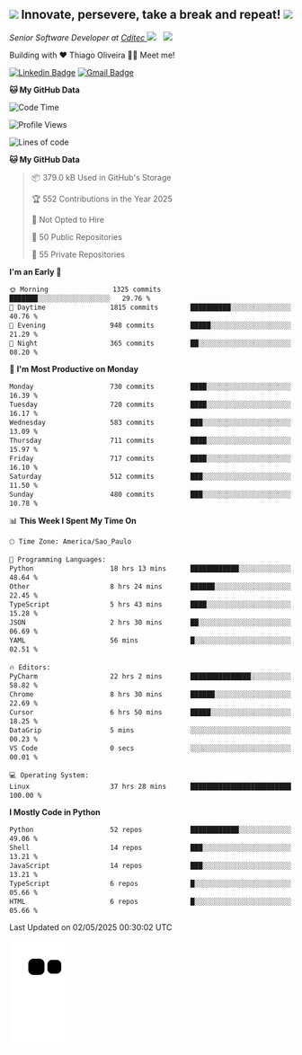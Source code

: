 <h2><img src="https://emojis.slackmojis.com/emojis/images/1531849430/4246/blob-sunglasses.gif?1531849430" width="30"/> Innovate, persevere, take a break and repeat! <img src="https://media.giphy.com/media/12oufCB0MyZ1Go/giphy.gif" width="50"></h2>
<img align='right' src="https://media.giphy.com/media/M9gbBd9nbDrOTu1Mqx/giphy.gif" width="230">
<p><em>Senior Software Developer at <a href="https://www.cditec.com.br/">Cditec
</a><img src="https://media.giphy.com/media/WUlplcMpOCEmTGBtBW/giphy.gif" width="30"> 
</em></p>



Building with ❤️ Thiago Oliveira 👋🏽 Meet me!

[![Linkedin Badge](https://img.shields.io/badge/-Thiago-blue?style=flat-square&logo=Linkedin&logoColor=white&link=https://www.linkedin.com/in/tgmarinho/)](https://www.linkedin.com/in/thiagoceconelo/) 
[![Gmail Badge](https://img.shields.io/badge/-thiceconelo@gmail.com-c14438?style=flat-square&logo=Gmail&logoColor=white&link=mailto:thiceconelo@gmail.com)](mailto:thiceconelo@gmail.com)

</em></p>

<!-- <span style="height ">
![Anurag's GitHub stats](https://github-readme-stats.vercel.app/api?username=arthurspk&show_icons=true&theme=tokyonight)
</span> -->

**🐱 My GitHub Data** 
<!--START_SECTION:waka-->
![Code Time](http://img.shields.io/badge/Code%20Time-3%2C082%20hrs%209%20mins-blue)

![Profile Views](http://img.shields.io/badge/Profile%20Views-0-blue)

![Lines of code](https://img.shields.io/badge/From%20Hello%20World%20I%27ve%20Written-6.3%20million%20lines%20of%20code-blue)

**🐱 My GitHub Data** 

> 📦 379.0 kB Used in GitHub's Storage 
 > 
> 🏆 552 Contributions in the Year 2025
 > 
> 🚫 Not Opted to Hire
 > 
> 📜 50 Public Repositories 
 > 
> 🔑 55 Private Repositories 
 > 
**I'm an Early 🐤** 

```text
🌞 Morning                1325 commits        ███████░░░░░░░░░░░░░░░░░░   29.76 % 
🌆 Daytime                1815 commits        ██████████░░░░░░░░░░░░░░░   40.76 % 
🌃 Evening                948 commits         █████░░░░░░░░░░░░░░░░░░░░   21.29 % 
🌙 Night                  365 commits         ██░░░░░░░░░░░░░░░░░░░░░░░   08.20 % 
```
📅 **I'm Most Productive on Monday** 

```text
Monday                   730 commits         ████░░░░░░░░░░░░░░░░░░░░░   16.39 % 
Tuesday                  720 commits         ████░░░░░░░░░░░░░░░░░░░░░   16.17 % 
Wednesday                583 commits         ███░░░░░░░░░░░░░░░░░░░░░░   13.09 % 
Thursday                 711 commits         ████░░░░░░░░░░░░░░░░░░░░░   15.97 % 
Friday                   717 commits         ████░░░░░░░░░░░░░░░░░░░░░   16.10 % 
Saturday                 512 commits         ███░░░░░░░░░░░░░░░░░░░░░░   11.50 % 
Sunday                   480 commits         ███░░░░░░░░░░░░░░░░░░░░░░   10.78 % 
```


📊 **This Week I Spent My Time On** 

```text
🕑︎ Time Zone: America/Sao_Paulo

💬 Programming Languages: 
Python                   18 hrs 13 mins      ████████████░░░░░░░░░░░░░   48.64 % 
Other                    8 hrs 24 mins       ██████░░░░░░░░░░░░░░░░░░░   22.45 % 
TypeScript               5 hrs 43 mins       ████░░░░░░░░░░░░░░░░░░░░░   15.28 % 
JSON                     2 hrs 30 mins       ██░░░░░░░░░░░░░░░░░░░░░░░   06.69 % 
YAML                     56 mins             █░░░░░░░░░░░░░░░░░░░░░░░░   02.51 % 

🔥 Editors: 
PyCharm                  22 hrs 2 mins       ███████████████░░░░░░░░░░   58.82 % 
Chrome                   8 hrs 30 mins       ██████░░░░░░░░░░░░░░░░░░░   22.69 % 
Cursor                   6 hrs 50 mins       █████░░░░░░░░░░░░░░░░░░░░   18.25 % 
DataGrip                 5 mins              ░░░░░░░░░░░░░░░░░░░░░░░░░   00.23 % 
VS Code                  0 secs              ░░░░░░░░░░░░░░░░░░░░░░░░░   00.01 % 

💻 Operating System: 
Linux                    37 hrs 28 mins      █████████████████████████   100.00 % 
```

**I Mostly Code in Python** 

```text
Python                   52 repos            ████████████░░░░░░░░░░░░░   49.06 % 
Shell                    14 repos            ███░░░░░░░░░░░░░░░░░░░░░░   13.21 % 
JavaScript               14 repos            ███░░░░░░░░░░░░░░░░░░░░░░   13.21 % 
TypeScript               6 repos             █░░░░░░░░░░░░░░░░░░░░░░░░   05.66 % 
HTML                     6 repos             █░░░░░░░░░░░░░░░░░░░░░░░░   05.66 % 
```




 Last Updated on 02/05/2025 00:30:02 UTC
<!--END_SECTION:waka-->

![Snake animation](https://github.com/rafaballerini/rafaballerini/blob/output/github-contribution-grid-snake.svg)


<!---
ceconelo/ceconelo is a ✨ special ✨ repository because its `README.md` (this file) appears on your GitHub profile.
You can click the Preview link to take a look at your changes.
--->
